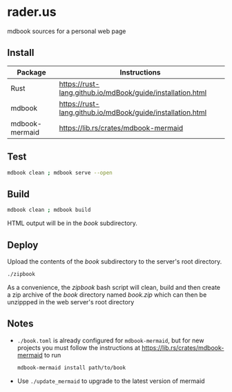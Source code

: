 # rader.us

mdbook sources for a personal web page

## Install

| Package        | Instructions                                                 |
|----------------|--------------------------------------------------------------|
| Rust           | <https://rust-lang.github.io/mdBook/guide/installation.html> |
| mdbook         | <https://rust-lang.github.io/mdBook/guide/installation.html> |
| mdbook-mermaid | <https://lib.rs/crates/mdbook-mermaid>                       |

## Test

```bash
mdbook clean ; mdbook serve --open
```

## Build

```bash
mdbook clean ; mdbook build
```

HTML output will be in the _book_ subdirectory.

## Deploy

Upload the contents of the _book_ subdirectory to the server's root directory.

```bash
./zipbook
```

As a convenience, the _zipbook_ bash script will clean, build and then create a
zip archive of the _book_ directory named _book.zip_ which can then be
unzippped in the web server's root directory

## Notes

* `./book.toml` is already configured for `mdbook-mermaid`, but for new
  projects you must follow the instructions at
  <https://lib.rs/crates/mdbook-mermaid> to run
  
  ```bash
  mdbook-mermaid install path/to/book
  ```

* Use `./update_mermaid` to upgrade to the latest version of mermaid
